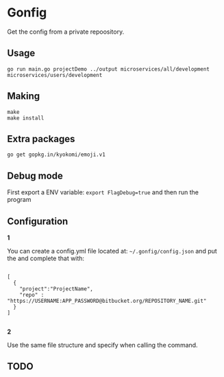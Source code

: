 # Gonfig

Get the config from a private repoository.


## Usage

    go run main.go projectDemo ../output microservices/all/development microservices/users/development


## Making

    make
    make install


## Extra packages

    go get gopkg.in/kyokomi/emoji.v1




## Debug mode

First export a ENV variable: ```export FlagDebug=true``` and then run the program




## Configuration

__1__

You can create a config.yml file located at: ```~/.gonfig/config.json``` and put the and complete that with: 

```

[
  {
    "project":"ProjectName",
    "repo" : "https://USERNAME:APP_PASSWORD@bitbucket.org/REPOSITORY_NAME.git"
  }
]
  
```


__2__

Use the same file structure and specify when calling the command.



## TODO
